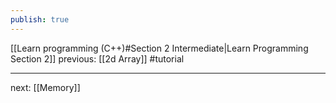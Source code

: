 ```yaml
---
publish: true
---
```

[[Learn programming (C++)#Section 2 Intermediate|Learn Programming Section 2]]  previous: [[2d Array]]   #tutorial

---








next: [[Memory]] 
